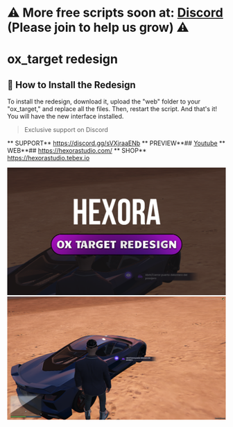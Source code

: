 # ⚠ More free scripts soon at: [Discord](https://discord.gg/sVXjraaENb) (Please join to help us grow) ⚠

# ox_target redesign

## 🎉 How to Install the Redesign 
To install the redesign, download it, upload the "web" folder to your "ox_target," and replace all the files. Then, restart the script. And that's it! You will have the new interface installed.

> Exclusive support on Discord

** SUPPORT** https://discord.gg/sVXjraaENb
** PREVIEW**## [Youtube](https://youtu.be/dxxwviAvgbI) 
** WEB**## https://hexorastudio.com/ 
** SHOP** https://hexorastudio.tebex.io

![image](https://raw.githubusercontent.com/Hexora-Studios/cdn/refs/heads/main/images/oxtarget-redesign/oxtarget_2.png)
![image](https://raw.githubusercontent.com/Hexora-Studios/cdn/refs/heads/main/images/oxtarget-redesign/oxtarget_preview.png)
